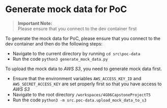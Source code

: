 # Generate mock data for PoC
> **Important Note:**  
> Please ensure that you connect to the dev container first


To generate the mock data for PoC, please ensure that you connect to the dev container and then do the following steps:
- Navigate to the current directory by running `cd src\poc-data`
- Run the code `python3 generate_mock_data.py`

To upload the mock data to *AWS S3*, you need to generate mock data first. 
- Ensure that the environment variables `AWS_ACCESS_KEY_ID` and `AWS_SECRET_ACCESS_KEY` are set properly first so that you have access to *AWS S3*
- Navigate to the root directory `/workspaces/4G06CapstoneProjectT5`
- Run the code `python3 -m src.poc-data.upload_mock_data_to_s3`
